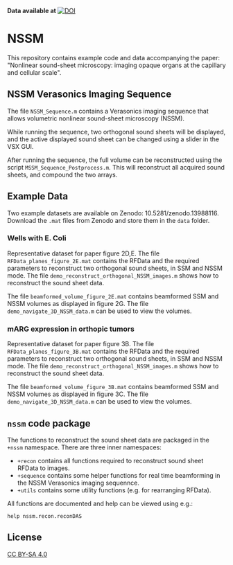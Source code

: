 **Data available at** [![DOI](https://zenodo.org/badge/DOI/10.5281/zenodo.13988116.svg)](https://doi.org/10.5281/zenodo.13988116)

# NSSM

This repository contains example code and data accompanying the paper: "Nonlinear sound-sheet microscopy: imaging opaque organs at the capillary and cellular scale".

## NSSM Verasonics Imaging Sequence
The file `NSSM_Sequence.m` contains a Verasonics imaging sequence that allows
volumetric nonlinear sound-sheet microscopy (NSSM). 

While running the sequence, two orthogonal sound sheets will be displayed, and
the active displayed sound sheet can be changed using a slider in the VSX GUI. 

After running the sequence, the full volume can be reconstructed using the
script `MSSM_Sequence_Postprocess.m`. This will reconstruct all acquired sound 
sheets, and compound the two arrays. 

## Example Data
Two example datasets are available on Zenodo:
10.5281/zenodo.13988116. Download the `.mat` files
from Zenodo and store them in the `data` folder. 


### Wells with E. Coli 
Representative dataset for paper figure 2D,E. The file
`RFData_planes_figure_2E.mat` contains the RFData and the required parameters to
reconstruct two orthogonal sound sheets, in SSM and NSSM mode. The file
`demo_reconstruct_orthogonal_NSSM_images.m` shows how to reconstruct the sound sheet data. 

The file `beamformed_volume_figure_2E.mat` contains beamformed SSM and NSSM
volumes as displayed in figure 2G. The file `demo_navigate_3D_NSSM_data.m` can
be used to view the volumes. 

### mARG expression in orthopic tumors 
Representative dataset for paper figure 3B. The file
`RFData_planes_figure_3B.mat` contains the RFData and the required parameters to
reconstruct two orthogonal sound sheets, in SSM and NSSM mode. The file
`demo_reconstruct_orthogonal_NSSM_images.m` shows how to reconstruct the sound sheet data. 

The file `beamformed_volume_figure_3B.mat` contains beamformed SSM and NSSM
volumes as displayed in figure 3C. The file `demo_navigate_3D_NSSM_data.m` can
be used to view the volumes. 

## `nssm` code package

The functions to reconstruct the sound sheet data are packaged in the `+nssm`
namespace. There are three inner namespaces:
- `+recon` contains all functions required to reconstruct sound sheet RFData to
  images. 
- `+sequence` contains some helper functions for real time beamforming in the
  NSSM Verasonics imaging sequennce. 
- `+utils` contains some utility functions (e.g. for rearranging RFData).

All functions are documented and help can be viewed using e.g.:
```
help nssm.recon.reconDAS
``` 

## License
[CC BY-SA 4.0](https://creativecommons.org/licenses/by-sa/4.0/)
